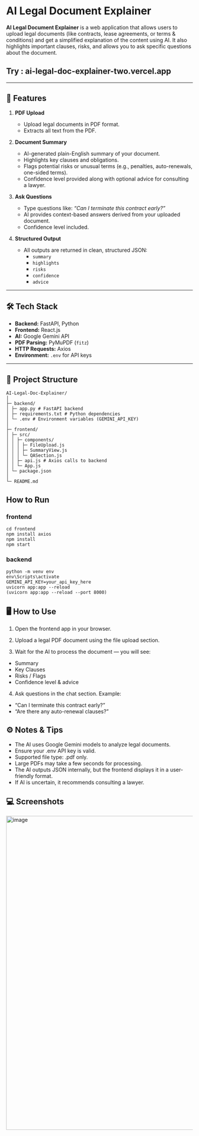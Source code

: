 # AI Legal Document Explainer

**AI Legal Document Explainer** is a web application that allows users to upload legal documents (like contracts, lease agreements, or terms & conditions) and get a simplified explanation of the content using AI. It also highlights important clauses, risks, and allows you to ask specific questions about the document.

## Try : ai-legal-doc-explainer-two.vercel.app
---

## 🌟 Features

1. **PDF Upload**

   - Upload legal documents in PDF format.
   - Extracts all text from the PDF.

2. **Document Summary**

   - AI-generated plain-English summary of your document.
   - Highlights key clauses and obligations.
   - Flags potential risks or unusual terms (e.g., penalties, auto-renewals, one-sided terms).
   - Confidence level provided along with optional advice for consulting a lawyer.

3. **Ask Questions**

   - Type questions like: _“Can I terminate this contract early?”_
   - AI provides context-based answers derived from your uploaded document.
   - Confidence level included.

4. **Structured Output**
   - All outputs are returned in clean, structured JSON:
     - `summary`
     - `highlights`
     - `risks`
     - `confidence`
     - `advice`

---

## 🛠 Tech Stack

- **Backend:** FastAPI, Python
- **Frontend:** React.js
- **AI:** Google Gemini API
- **PDF Parsing:** PyMuPDF (`fitz`)
- **HTTP Requests:** Axios
- **Environment:** `.env` for API keys

---

## 📁 Project Structure

```
AI-Legal-Doc-Explainer/
│
├─ backend/
│ ├─ app.py # FastAPI backend
│ ├─ requirements.txt # Python dependencies
│ └─ .env # Environment variables (GEMINI_API_KEY)
│
├─ frontend/
│ ├─ src/
│ │ ├─ components/
│ │ │ ├─ FileUpload.js
│ │ │ ├─ SummaryView.js
│ │ │ └─ QASection.js
│ │ ├─ api.js # Axios calls to backend
│ │ └─ App.js
│ └─ package.json
│
└─ README.md
```

## How to Run

### frontend

```
cd frontend
npm install axios
npm install
npm start

```

### backend

```
python -m venv env
env\Scripts\activate
GEMINI_API_KEY=your_api_key_here
uvicorn app:app --reload
(uvicorn app:app --reload --port 8000)

```

## 🖥 How to Use

1. Open the frontend app in your browser.

2. Upload a legal PDF document using the file upload section.

3. Wait for the AI to process the document — you will see:

- Summary
- Key Clauses
- Risks / Flags
- Confidence level & advice

4. Ask questions in the chat section. Example:

- “Can I terminate this contract early?”
- “Are there any auto-renewal clauses?”

## ⚙️ Notes & Tips

- The AI uses Google Gemini models to analyze legal documents.
- Ensure your .env API key is valid.
- Supported file type: .pdf only.
- Large PDFs may take a few seconds for processing.
- The AI outputs JSON internally, but the frontend displays it in a user-friendly format.
- If AI is uncertain, it recommends consulting a lawyer.

## 💻 Screenshots

<img width="1570" height="846" alt="image" src="https://github.com/user-attachments/assets/46669b0a-a1db-4500-bc5f-57cfd29830b3" />

